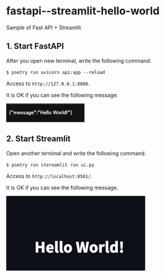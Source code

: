 # fastapi--streamlit-hello-world
Sample of Fast API + Streamlit

## 1. Start FastAPI
After you open new terminal, write the following command.
```
$ poetry run uvicorn api:app --reload
``` 
Access to `http://127.0.0.1:8000`.  

It is OK if you can see the following message. 

![Image 1](/images/fastapi.png)

## 2. Start Streamlit
Open another ternimal and write the following command.

```
$ poetry run stereamlit run ui.py
``` 
Access to `http://localhost:8501/`. 

It is OK if you can see the following message. 

![Image 2](/images/streamlit.png)
